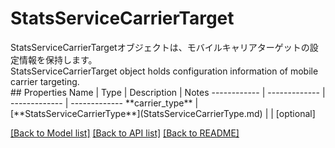 # StatsServiceCarrierTarget

<div lang=\"ja\">StatsServiceCarrierTargetオブジェクトは、モバイルキャリアターゲットの設定情報を保持します。</div> <div lang=\"en\">StatsServiceCarrierTarget object holds configuration information of mobile carrier targeting.</div> 
## Properties
Name | Type | Description | Notes
------------ | ------------- | ------------- | -------------
**carrier_type** | [**StatsServiceCarrierType**](StatsServiceCarrierType.md) |  | [optional] 

[[Back to Model list]](../README.md#documentation-for-models) [[Back to API list]](../README.md#documentation-for-api-endpoints) [[Back to README]](../README.md)


